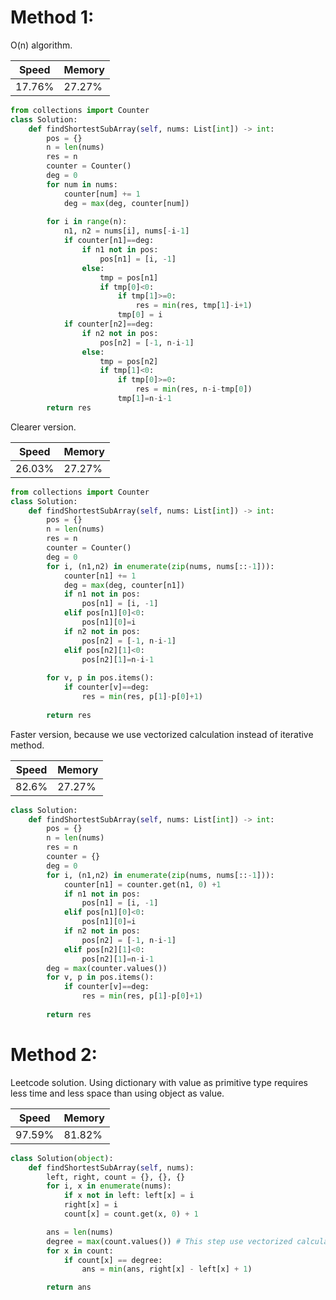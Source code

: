 # Method 1:
O(n) algorithm.

|Speed|Memory|
|-|-|
|17.76%|27.27%|

```python {.line-numbers}
from collections import Counter
class Solution:
    def findShortestSubArray(self, nums: List[int]) -> int:
        pos = {}
        n = len(nums)
        res = n
        counter = Counter()
        deg = 0
        for num in nums:
            counter[num] += 1
            deg = max(deg, counter[num])
            
        for i in range(n):
            n1, n2 = nums[i], nums[-i-1]
            if counter[n1]==deg:
                if n1 not in pos:
                    pos[n1] = [i, -1]
                else:
                    tmp = pos[n1]
                    if tmp[0]<0:
                        if tmp[1]>=0:
                            res = min(res, tmp[1]-i+1)
                        tmp[0] = i
            if counter[n2]==deg:
                if n2 not in pos:
                    pos[n2] = [-1, n-i-1]
                else:
                    tmp = pos[n2]
                    if tmp[1]<0:
                        if tmp[0]>=0:
                            res = min(res, n-i-tmp[0])
                        tmp[1]=n-i-1
        return res
```

Clearer version.

|Speed|Memory|
|-|-|
|26.03%|27.27%|


```python {.line-numbers}
from collections import Counter
class Solution:
    def findShortestSubArray(self, nums: List[int]) -> int:
        pos = {}
        n = len(nums)
        res = n
        counter = Counter()
        deg = 0
        for i, (n1,n2) in enumerate(zip(nums, nums[::-1])):
            counter[n1] += 1
            deg = max(deg, counter[n1])
            if n1 not in pos:
                pos[n1] = [i, -1]
            elif pos[n1][0]<0:
                pos[n1][0]=i
            if n2 not in pos:
                pos[n2] = [-1, n-i-1]
            elif pos[n2][1]<0:
                pos[n2][1]=n-i-1
        
        for v, p in pos.items():
            if counter[v]==deg:
                res = min(res, p[1]-p[0]+1)
        
        return res
```

Faster version, because we use vectorized calculation instead of iterative method.

|Speed|Memory|
|-|-|
|82.6%|27.27%|

```python {.line-numbers}
class Solution:
    def findShortestSubArray(self, nums: List[int]) -> int:
        pos = {}
        n = len(nums)
        res = n
        counter = {}
        deg = 0
        for i, (n1,n2) in enumerate(zip(nums, nums[::-1])):
            counter[n1] = counter.get(n1, 0) +1
            if n1 not in pos:
                pos[n1] = [i, -1]
            elif pos[n1][0]<0:
                pos[n1][0]=i
            if n2 not in pos:
                pos[n2] = [-1, n-i-1]
            elif pos[n2][1]<0:
                pos[n2][1]=n-i-1
        deg = max(counter.values())
        for v, p in pos.items():
            if counter[v]==deg:
                res = min(res, p[1]-p[0]+1)
        
        return res
```


# Method 2:
Leetcode solution. Using dictionary with value as primitive type requires less time and less space than using object as value.

|Speed|Memory|
|-|-|
|97.59%|81.82%|


```python {.line-numbers}
class Solution(object):
    def findShortestSubArray(self, nums):
        left, right, count = {}, {}, {}
        for i, x in enumerate(nums):
            if x not in left: left[x] = i
            right[x] = i
            count[x] = count.get(x, 0) + 1

        ans = len(nums)
        degree = max(count.values()) # This step use vectorized calculation.
        for x in count:
            if count[x] == degree:
                ans = min(ans, right[x] - left[x] + 1)

        return ans
```

